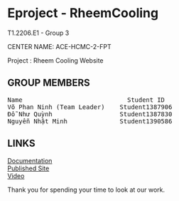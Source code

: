 # Eproject - RheemCooling

T1.2206.E1 - Group 3

CENTER NAME: ACE-HCMC-2-FPT

Project : Rheem Cooling Website

## GROUP MEMBERS

<pre>
Name	                        Student ID
Võ Phan Ninh (Team Leader)    Student1387906
Đỗ Như Quỳnh                  Student1387830
Nguyễn Nhật Minh              Student1390586
</pre>

## LINKS

[Documentation]() <br>
[Published Site](https://notnoob06.github.io/EProject-RheemCooling/#!/) <br>
[Video]() <br>

Thank you for spending your time to look at our work.

